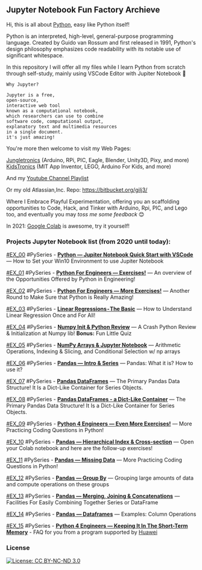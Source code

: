## Jupyter Notebook Fun Factory Archieve

Hi, this is all about [Python](https://www.python.org/), easy like Python itself!

Python is an interpreted, high-level, general-purpose programming language. Created by Guido van Rossum and first released in 1991, Python's design philosophy emphasizes code readability with its notable use of significant whitespace.

In this repository I will offer all my files while I learn Python from scratch through self-study, mainly using VSCode Editor with Jupiter Notebook :notebook_with_decorative_cover:

```
Why Jupyter?

Jupyter is a free,
open-source,
interactive web tool
known as a computational notebook,
which researchers can use to combine
software code, computational output,
explanatory text and multimedia resources
in a single document.
it's just amazing!
```

You're more then welcome to visit my Web Pages:

[Jungletronics](https://medium.com/jungletronics) (Arduino, RPi, PIC, Eagle, Blender, Unity3D, Pixy, and more)
[KidsTronics](https://medium.com/kidstronics) (MIT App Inventor, LEGO, Arduino For Kids, and more)

And my [Youtube Channel Playlist](https://www.youtube.com/playlist?list=PLK3PeNcUzb8TwZuXZJgREj5nDbQxRLW_a)

Or my old Atlassian,Inc. Repo: https://bitbucket.org/gilj3/

Where I Embrace Playful Experimentation, offering you an scaffolding opportunities to Code, Hack,
and Tinker with Arduino, Rpi, PIC, and Lego too, and eventually you may _toss me some feedback_ :blush:

In 2021: [Google Colab](https://colab.research.google.com/) is awesome, try it yourself! 

### Projects Jupyter Notebook list (from 2020 until today):

[#EX_00](EX_00/) #PySeries - [**Python — Jupiter Notebook Quick Start with VSCode**](https://medium.com/jungletronics/python-jupiter-notebook-quick-start-with-vscode-916c43c10d9a) — How to Set your Win10 Environment to use Jupiter Notebook

[#EX_01](EX_01/) #PySeries - [**Python For Engineers — Exercises!**](https://medium.com/jungletronics/python-for-engenniging-exercises-977fbe4d6d02) — An overview of the Opportunities Offered by Python in Engineering!

[#EX_02](EX_02/) #PySeries - [**Python For Engineers — More Exercises!**](https://medium.com/jungletronics/python-4-engineers-more-exercises-5cbab729ef11) — Another Round to Make Sure that Python is Really Amazing!

[#EX_03](EX_03/) #PySeries - [**Linear Regressions - The Basic**](https://medium.com/jungletronics/linear-regressions-the-basics-1a633f351ec2?postPublishedType=repub) — How to Understand Linear Regression Once and For All!

[#EX_04](EX_04/) #PySeries - [**Numpy Init & Python Review**](https://medium.com/jungletronics/numpy-init-python-review-f5362abbaaf9) — A Crash Python Review & Initialization at Numpy lib! **Bonus:** Fun Little Quiz

[#EX_05](EX_05/) #PySeries - [**NumPy Arrays & Jupyter Notebook**](https://medium.com/jungletronics/numpy-jupyter-notebook-1182f78ab4e1) — Arithmetic Operations, Indexing & Slicing, and Conditional Selection w/ np arrays

[#EX_06](EX_06/) #PySeries - [**Pandas — Intro & Series**](https://medium.com/jungletronics/pandas-intro-series-970e206e2ad5) — Pandas: What it is? How to use it?

[#EX_07](EX_07/) #PySeries - [**Pandas DataFrames**](https://medium.com/jungletronics/pandas-dataframes-7ba872dcbc30) — The Primary Pandas Data Structure! It Is a Dict-Like Container for Series Objects.
 
[#EX_08](EX_08/) #PySeries - [**Pandas DataFrames - a Dict-Like Container**](https://medium.com/jungletronics/pandas-dataframes-7ba872dcbc30) — The Primary Pandas Data Structure! It Is a Dict-Like Container for Series Objects.
 
[#EX_09](EX_09/) #PySeries - [**Python 4 Engineers — Even More Exercises!**](https://medium.com/jungletronics/python-4-engineers-even-more-exercises-d0141e0b06d) — More Practicing Coding Questions in Python!

[#EX_10](EX_10/) #PySeries - [**Pandas — Hierarchical Index & Cross-section**](https://medium.com/jungletronics/pandas-hierarchical-index-cross-section-30783023a274) —  Open your Colab notebook and here are the follow-up exercises!

[#EX_11](EX_11/) #PySeries - [**Pandas — Missing Data**](https://medium.com/jungletronics/pandas-missing-data-5142f3eda2b) — More Practicing Coding Questions in Python!

[#EX_12](EX_12/) #PySeries - [**Pandas — Group By**](https://medium.com/jungletronics/pandas-group-by-3140d053b9c) — Grouping large amounts of data and compute operations on these groups

[#EX_13](EX_13/) #PySeries - [**Pandas — Merging, Joining & Concatenations**](https://medium.com/jungletronics/pandas-merging-joining-concatenations-a35bbe1a9dd5) — Facilities For Easily Combining Together Series or DataFrame

[#EX_14](EX_14/) #PySeries - [**Pandas — Dataframes**](https://medium.com/jungletronics/pandas-operations-4b8f7a4b4139) — Examples: Column Operations

[#EX_15](EX_15/) #PySeries - [**Python 4 Engineers —  Keeping It In The Short-Term Memory**](https://medium.com/jungletronics/python-4-engineers-keeping-it-in-the-short-term-memory-4f9458016171) - FAQ for you from a program supported by [Huawei](https://www.huawei.com/en/)


### License

[![License: CC BY-NC-ND 3.0](https://img.shields.io/badge/License-CC%20BY--NC--ND%203.0-lightgrey.svg)](https://creativecommons.org/licenses/by-nc-nd/3.0/)
